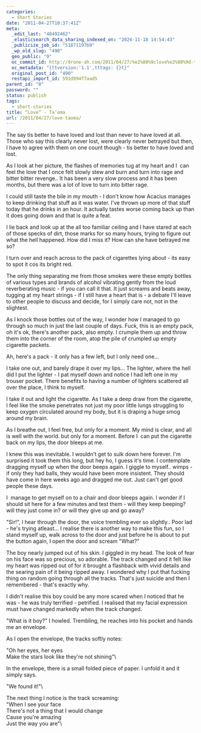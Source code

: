 ```yaml
---
categories:
  - Short Stories
date: "2011-04-27T10:37:41Z"
meta:
  _edit_last: "48492462"
  _elasticsearch_data_sharing_indexed_on: "2024-11-18 14:54:43"
  _publicize_job_id: "5187119769"
  _wp_old_slug: "490"
  geo_public: "0"
  oc_commit_id: http://drone-ah.com/2011/04/27/%e2%80%9clove%e2%80%9d-ta%e2%80%99oma/1303897083
  oc_metadata: "{ttversion:'1.1',tttags: {}t}"
  original_post_id: "490"
  restapi_import_id: 591d994f7aad5
parent_id: "0"
password: ""
status: publish
tags:
  - short-stories
title: “Love” - Ta’oma
url: /2011/04/27/love-taoma/
---
```


The say tis better to have loved and lost than never to have loved at all. Those
who say this clearly never lost, were clearly never betrayed but then, I have to
agree with them on one count though - tis better to have loved and lost.

As I look at her picture, the flashes of memories tug at my heart and I  can
feel the love that I once felt slowly stew and burn and turn into rage and
bitter bitter revenge.. It has been a very slow process and it has been months,
but there was a lot of love to turn into bitter rage.

I could still taste the bile in my mouth - I don't know how Acacius manages to
keep drinking that stuff as it was water. I've thrown up more of that stuff
today that he drinks in an hour. It actually tastes worse coming back up than it
does going down and that is quite a feat.

I lie back and look up at the all too familiar ceiling and I have stared at each
of those specks of dirt, those marks for so many hours, trying to figure out
what the hell happened. How did I miss it? How can she have betrayed me so?

<!--more-->

I turn over and reach across to the pack of cigarettes lying about - its easy to
spot it cos its bright red.

The only thing separating me from those smokes were these empty bottles of
various types and brands of alcohol vibrating gently from the loud reverberating
music - if you can call it that. It just screams and beats away, tugging at my
heart strings - if I still have a heart that is - a debate I'll leave to other
people to discuss and decide, for I simply care not, not in the slightest.

As I knock those bottles out of the way, I wonder how I managed to go through so
much in just the last couple of days. Fuck, this is an empty pack, oh it's ok,
there's another pack, also empty. I crumple them up and throw them into the
corner of the room, atop the pile of crumpled up empty cigarette packets.

Ah, here's a pack - it only has a few left, but I only need one...

I take one out, and barely drape it over my lips... The lighter, where the hell
did I put the lighter - I pat myself down and notice I had left one in my
trouser pocket. There benefits to having a number of lighters scattered all over
the place, I think to myself.

I take it out and light the cigarette. As I take a deep draw from the cigarette,
I feel like the smoke penetrates not just my poor little lungs struggling to
keep oxygen circulated around my body, but it is draping a huge smog around my
brain.

As I breathe out, I feel free, but only for a moment. My mind is clear, and all
is well with the world. but only for a moment. Before I  can put the cigarette
back on my lips, the door bleeps at me.

I knew this was inevitable. I wouldn't get to sulk down here forever. I'm
surprised it took them this long, but hey ho, I guess it's time. I contemplate
dragging myself up when the door beeps again. I giggle to myself.. wimps - if
only they had balls, they would have been more insistent. They should have come
in here weeks ago and dragged me out. Just can't get good people these days.

I  manage to get myself on to a chair and door bleeps again. I wonder if I
should sit here for a few minutes and test them - will they keep beeping? will
they just come in? or will they give up and go away?

"Sir!", I hear through the door, the voice trembling ever so slightly.. Poor
lad - he's trying atleast... I realise there is another way to make this fun, so
I stand myself up, walk across to the door and just before he is about to put
the button again, I open the door and scream "What?"

The boy nearly jumped out of his skin. I giggled in my head. The look of fear on
his face was so precious, so adorable. The track changed and it felt like my
heart was ripped out of for it brought a flashback with vivid details and the
searing pain of it being ripped away. I wondered why I put that fucking thing on
random going through all the tracks. That's just suicide and then I remembered -
that's exactly why.

I didn't realise this boy could be any more scared when I noticed that he was -
he was truly terrified - petrified. I realised that my facial expression must
have changed markedly when the track changed.

"What is it boy?" I howled. Trembling, he reaches into his pocket and hands me
an envelope.

As I open the envelope, the tracks softly notes:

"Oh her eyes, her eyes\
Make the stars look like they're not shining"\

In the envelope, there is a small folded piece of paper. I unfold it and it
simply says.

"We found it!"\

The next thing I notice is the track screaming:\
"When I see your face\
There's not a thing that I would change\
Cause you're amazing\
Just the way you are"\
